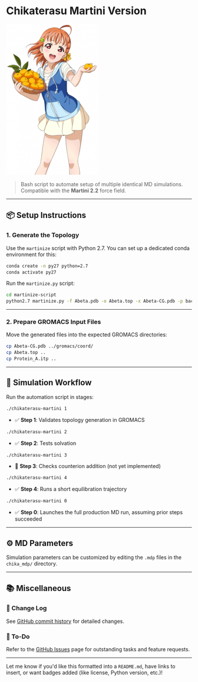 # Chikaterasu Martini Version

![Chikaterasu Logo](logo.png)

> Bash script to automate setup of multiple identical MD simulations.  
> Compatible with the **Martini 2.2** force field.

---

## 📦 Setup Instructions

### 1. Generate the Topology

Use the `martinize` script with Python 2.7. You can set up a dedicated conda environment for this:

```bash
conda create -n py27 python=2.7
conda activate py27
```

Run the `martinize.py` script:

```bash
cd martinize-script
python2.7 martinize.py -f Abeta.pdb -o Abeta.top -x Abeta-CG.pdb -p backbone
```

---

### 2. Prepare GROMACS Input Files

Move the generated files into the expected GROMACS directories:

```bash
cp Abeta-CG.pdb ../gromacs/coord/
cp Abeta.top ..
cp Protein_A.itp ..
```

---

## 🚀 Simulation Workflow

Run the automation script in stages:

```bash
./chikaterasu-martini 1
```

- ✅ **Step 1**: Validates topology generation in GROMACS

```bash
./chikaterasu-martini 2
```

- ✅ **Step 2**: Tests solvation

```bash
./chikaterasu-martini 3
```

- 🚧 **Step 3**: Checks counterion addition (not yet implemented)

```bash
./chikaterasu-martini 4
```

- ✅ **Step 4**: Runs a short equilibration trajectory

```bash
./chikaterasu-martini 0
```

- ✅ **Step 0**: Launches the full production MD run, assuming prior steps succeeded

---

## ⚙️ MD Parameters

Simulation parameters can be customized by editing the `.mdp` files in the `chika_mdp/` directory.

---

## 📚 Miscellaneous

### 📝 Change Log

See [GitHub commit history](#) for detailed changes.

### 📌 To-Do

Refer to the [GitHub Issues](#) page for outstanding tasks and feature requests.

---

Let me know if you'd like this formatted into a `README.md`, have links to insert, or want badges added (like license, Python version, etc.)!
